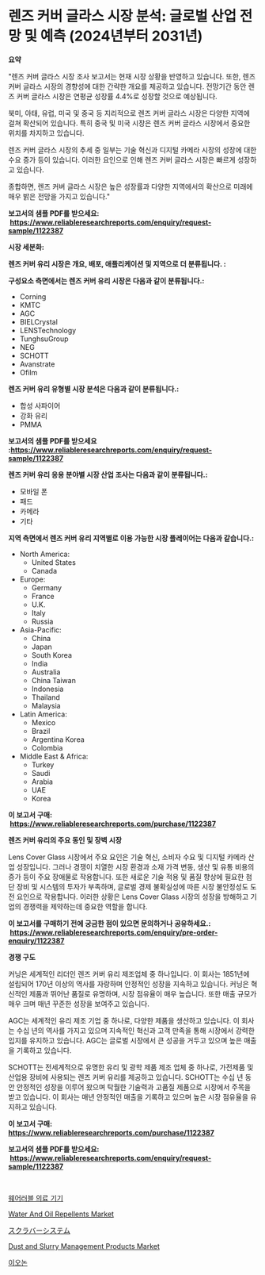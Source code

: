 <p><h1>렌즈 커버 글라스 시장 분석: 글로벌 산업 전망 및 예측 (2024년부터 2031년)</h1></p><p><strong>요약</strong></p>
<p><p>"렌즈 커버 글라스 시장 조사 보고서는 현재 시장 상황을 반영하고 있습니다. 또한, 렌즈 커버 글라스 시장의 경향성에 대한 간략한 개요를 제공하고 있습니다. 전망기간 동안 렌즈 커버 글라스 시장은 연평균 성장률 4.4%로 성장할 것으로 예상됩니다.</p><p>북미, 아태, 유럽, 미국 및 중국 등 지리적으로 렌즈 커버 글라스 시장은 다양한 지역에 걸쳐 확산되어 있습니다. 특히 중국 및 미국 시장은 렌즈 커버 글라스 시장에서 중요한 위치를 차지하고 있습니다.</p><p>렌즈 커버 글라스 시장의 추세 중 일부는 기술 혁신과 디지털 카메라 시장의 성장에 대한 수요 증가 등이 있습니다. 이러한 요인으로 인해 렌즈 커버 글라스 시장은 빠르게 성장하고 있습니다.</p><p>종합하면, 렌즈 커버 글라스 시장은 높은 성장률과 다양한 지역에서의 확산으로 미래에 매우 밝은 전망을 가지고 있습니다."</p></p>
<p><strong>보고서의 샘플 PDF를 받으세요: &nbsp;<a href="https://www.reliableresearchreports.com/enquiry/request-sample/1122387">https://www.reliableresearchreports.com/enquiry/request-sample/1122387</a></strong></p>
<p><strong>시장 세분화:</strong></p>
<p><strong> 렌즈 커버 유리 시장은 개요, 배포, 애플리케이션 및 지역으로 더 분류됩니다. :</strong></p>
<p><strong>구성요소 측면에서는 렌즈 커버 유리 시장은 다음과 같이 분류됩니다.:</strong></p>
<p><ul><li>Corning</li><li>KMTC</li><li>AGC</li><li>BIELCrystal</li><li>LENSTechnology</li><li>TunghsuGroup</li><li>NEG</li><li>SCHOTT</li><li>Avanstrate</li><li>Ofilm</li></ul></p>
<p><strong> 렌즈 커버 유리 유형별 시장 분석은 다음과 같이 분류됩니다.:</strong></p>
<p><ul><li>합성 사파이어</li><li>강화 유리</li><li>PMMA</li></ul></p>
<p><strong>보고서의 샘플 PDF를 받으세요 :<a href="https://www.reliableresearchreports.com/enquiry/request-sample/1122387">https://www.reliableresearchreports.com/enquiry/request-sample/1122387</a></strong></p>
<p><strong> 렌즈 커버 유리 응용 분야별 시장 산업 조사는 다음과 같이 분류됩니다.:</strong></p>
<p><ul><li>모바일 폰</li><li>패드</li><li>카메라</li><li>기타</li></ul></p>
<p><strong>지역 측면에서 렌즈 커버 유리 지역별로 이용 가능한 시장 플레이어는 다음과 같습니다.:</strong></p>
<p><ul>
    <li>
        North America:
        <ul>
            <li>United States</li>
            <li>Canada</li>
        </ul>
    </li>
    <li>
        Europe:
        <ul>
            <li>Germany</li>
            <li>France</li>
            <li>U.K.</li>
            <li>Italy</li>
            <li>Russia</li>
        </ul>
    </li>
    <li>
        Asia-Pacific:
        <ul>
            <li>China</li>
            <li>Japan</li>
            <li>South Korea</li>
            <li>India</li>
            <li>Australia</li>
            <li>China Taiwan</li>
            <li>Indonesia</li>
            <li>Thailand</li>
            <li>Malaysia</li>
        </ul>
    </li>
    <li>
        Latin America:
        <ul>
            <li>Mexico</li>
            <li>Brazil</li>
            <li>Argentina Korea</li>
            <li>Colombia</li>
        </ul>
    </li>
    <li>
        Middle East & Africa:
        <ul>
            <li>Turkey</li>
            <li>Saudi</li>
            <li>Arabia</li>
            <li>UAE</li>
            <li>Korea</li>
        </ul>
    </li>
    </ul></p>
<p><strong>이 보고서 구매: &nbsp;<a href="https://www.reliableresearchreports.com/purchase/1122387">https://www.reliableresearchreports.com/purchase/1122387</a></strong></p>
<p><strong>렌즈 커버 유리의 주요 동인 및 장벽 시장</strong></p>
<p><p>Lens Cover Glass 시장에서 주요 요인은 기술 혁신, 소비자 수요 및 디지털 카메라 산업 성장입니다. 그러나 경쟁이 치열한 시장 환경과 소재 가격 변동, 생산 및 유통 비용의 증가 등이 주요 장애물로 작용합니다. 또한 새로운 기술 적용 및 품질 향상에 필요한 첨단 장비 및 시스템의 투자가 부족하며, 글로벌 경제 불확실성에 따른 시장 불안정성도 도전 요인으로 작용합니다. 이러한 상황은 Lens Cover Glass 시장의 성장을 방해하고 기업의 경쟁력을 제약하는데 중요한 역할을 합니다.</p></p>
<p><strong>이 보고서를 구매하기 전에 궁금한 점이 있으면 문의하거나 공유하세요.: &nbsp;<a href="https://www.reliableresearchreports.com/enquiry/pre-order-enquiry/1122387">https://www.reliableresearchreports.com/enquiry/pre-order-enquiry/1122387</a></strong></p>
<p><strong>경쟁 구도</strong></p>
<p><p>커닝은 세계적인 리더인 렌즈 커버 유리 제조업체 중 하나입니다. 이 회사는 1851년에 설립되어 170년 이상의 역사를 자랑하며 안정적인 성장을 지속하고 있습니다. 커닝은 혁신적인 제품과 뛰어난 품질로 유명하며, 시장 점유율이 매우 높습니다. 또한 매출 규모가 매우 크며 매년 꾸준한 성장을 보여주고 있습니다.</p><p>AGC는 세계적인 유리 제조 기업 중 하나로, 다양한 제품을 생산하고 있습니다. 이 회사는 수십 년의 역사를 가지고 있으며 지속적인 혁신과 고객 만족을 통해 시장에서 강력한 입지를 유지하고 있습니다. AGC는 글로벌 시장에서 큰 성공을 거두고 있으며 높은 매출을 기록하고 있습니다.</p><p>SCHOTT는 전세계적으로 유명한 유리 및 광학 제품 제조 업체 중 하나로, 가전제품 및 산업용 장비에 사용되는 렌즈 커버 유리를 제공하고 있습니다. SCHOTT는 수십 년 동안 안정적인 성장을 이루어 왔으며 탁월한 기술력과 고품질 제품으로 시장에서 주목을 받고 있습니다. 이 회사는 매년 안정적인 매출을 기록하고 있으며 높은 시장 점유율을 유지하고 있습니다.</p></p>
<p><strong>이 보고서 구매: &nbsp; <a href="https://www.reliableresearchreports.com/purchase/1122387">https://www.reliableresearchreports.com/purchase/1122387</a></strong></p>
<p><strong>보고서의 샘플 PDF를 받으세요: &nbsp;<a href="https://www.reliableresearchreports.com/enquiry/request-sample/1122387">https://www.reliableresearchreports.com/enquiry/request-sample/1122387</a></strong><strong></strong></p>
<p>&nbsp;</p>
<p><p><a href="https://medium.com/@gabrielblanda5656/%ED%9C%B4%EB%8C%80%EC%9A%A9-%EC%9D%98%EB%A3%8C-%EA%B8%B0%EA%B8%B0-%EC%8B%9C%EC%9E%A5-%EC%A0%90%EC%9C%A0%EC%9C%A8-%EB%B3%80%ED%99%94-%EB%B0%8F-%EC%8B%9C%EC%9E%A5-%EC%84%B1%EC%9E%A5-%ED%8A%B8%EB%A0%8C%EB%93%9C-2024%EB%85%84-2031%EB%85%84-15598a44d59b">웨어러블 의료 기기</a></p><p><a href="https://issuu.com/reportprime-2/docs/water-and-oil-repellents-market-size-2030.pptx">Water And Oil Repellents Market</a></p><p><a href="https://github.com/mreklxf44233/Market-Research-Report-List-1/blob/main/88987014030.md">スクラバーシステム</a></p><p><a href="https://issuu.com/reportprime-2/docs/dust-and-slurry-management-products-market-size-20">Dust and Slurry Management Products Market</a></p><p><a href="https://github.com/vsr06p4p49/Market-Research-Report-List-1/blob/main/53540203622.md">이오논</a></p></p>